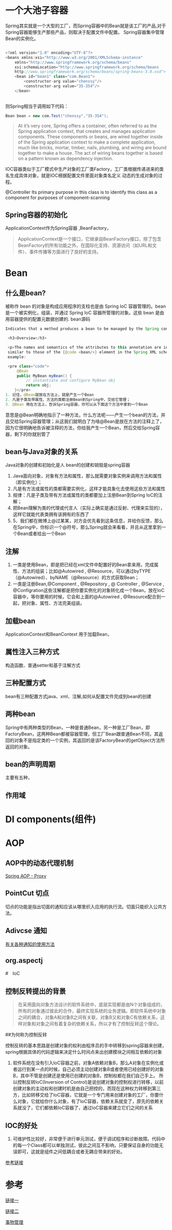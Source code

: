 # 一个大池子容器
Spring其实就是一个大型的工厂，而Spring容器中的Bean就是该工厂的产品,对于Spring容器能够生产那些产品，则取决于配置文件中配置。
Spring容器集中管理Bean的实例化。

```java

<?xml version="1.0" encoding="UTF-8"?>
<beans xmlns:xsi="http://www.w3.org/2001/XMLSchema-instance"
	xmlns="http://www.springframework.org/schema/beans"
	xsi:schemaLocation="http://www.springframework.org/schema/beans
	http://www.springframework.org/schema/beans/spring-beans-3.0.xsd">
	<bean id="bean1" class="com.Bean1">
		<constructor-arg value="chenssy"/>
		<constructor-arg value="35-354"/>
	</bean>
	
```

则Spring相当于调用如下代码：
```java
Bean bean = new com.Test("chenssy","35-354");
```
>At it’s very core, Spring offers a container, often referred to as the Spring application
context, that creates and manages application components.
These components
or beans, are wired together inside of the Spring application context to make a
complete application, much like bricks, mortar, timber, nails, plumbing, and wiring are
bound together to make a house.
The act of wiring beans together is based on a pattern known as dependency injection.

IOC容器类似于工厂模式中生产对象的工厂类Factory，工厂类根据传递进来的类名生成具体对象，就是IOC根据配置文件里面对象类名定义 动态的生成对象的过程。

@Controller
 Its primary purpose in this class is to identify this
 class as a component for purposes of component-scanning
 ## Spring容器的初始化
 ApplicationContext作为Spring容器 ,BeanFactory，
>ApplicationContext是一个接口，它继承自BeanFactory接口，除了包含BeanFactory的所有功能之外，在国际化支持、资源访问（如URL和文件）、事件传播等方面进行了良好的支持。


# Bean



## 什么是bean?
被称作 bean 的对象是构成应用程序的支柱也是由 Spring IoC 容器管理的。bean 是一个被实例化，组装，并通过 Spring IoC 容器所管理的对象。这些 bean 是由用容器提供的配置元数据创建的.
bean源码




```java
Indicates that a method produces a bean to be managed by the Spring container.

 <h3>Overview</h3>

 <p>The names and semantics of the attributes to this annotation are intentionally
 similar to those of the {@code <bean/>} element in the Spring XML schema. For
 example:

 <pre class="code">
     @Bean
     public MyBean myBean() {
         // instantiate and configure MyBean obj
         return obj;
    }</pre>
1. 记住，@Bean就放在方法上，就是产生一个Bean 
2. 凡是子类及带属性、方法的类都注册Bean到Spring中，交给它管理；
3. @Bean 用在方法上，告诉Spring容器，你可以从下面这个方法中拿到一个Bean
```
意思是@Bean明确地指示了一种方法，什么方法呢——产生一个bean的方法，并且交给Spring容器管理；从这我们就明白了为啥@Bean是放在方法的注释上了，因为它很明确地告诉被注释的方法，你给我产生一个Bean，然后交给Spring容器，剩下的你就别管了




## bean与Java对象的关系
Java对象的创建和初始化是人
bean的创建和销毁是spring容器
1. Java面向对象，对象有方法和属性，那么就需要对象实例来调用方法和属性（即实例化）；
2. 凡是有方法或属性的类都需要实例化，这样才能具象化去使用这些方法和属性
3. 规律：凡是子类及带有方法或属性的类都要加上注册Bean到Spring IoC的注解；
4. 把Bean理解为类的代理或代言人（实际上确实是通过反射、代理来实现的），这样它就能代表类拥有该拥有的东西了
5. 5、我们都在微博上@过某某，对方会优先看到这条信息，并给你反馈，那么在Spring中，你标识一个@符号，那么Spring就会来看看，并且从这里拿到一个Bean或者给出一个Bean




## 注解
1. 一类是使用Bean，即是把已经在xml文件中配置好的Bean拿来用，完成属性、方法的组装；比如@Autowired , @Resource，可以通过byTYPE（@Autowired）、byNAME（@Resource）的方式获取Bean；
2. 一类是注册Bean,@Component , @Repository , @ Controller , @Service , @Configration这些注解都是把你要实例化的对象转化成一个Bean，放在IoC容器中，等你要用的时候，它会和上面的@Autowired , @Resource配合到一起，把对象、属性、方法完美组装。 

## 加载bean
ApplicationContext和BeanContext 用于加载Bean，


## 属性注入三种方式

构造函数、普通setter和基于注解方式
   

## 三种配置方式
bean有三种配置方式java、xml、注解,如何从配置文件完成到bean的创建


## 两种bean
Spring中有两种类型的Bean，一种是普通Bean，另一种是工厂Bean，即FactoryBean，这两种Bean都被容器管理，但工厂Bean跟普通Bean不同，其返回的对象不是指定类的一个实例，其返回的是该FactoryBean的getObject方法所返回的对象。


## bean的声明周期

主要有五种，

## 作用域


# DI components(组件)


# AOP

## AOP中的动态代理机制
[Spring AOP - Proxy](https://www.tutorialspoint.com/springaop/springaop_proxy.htm)


## PointCut 切点
切点的功能是指出切面的通知应该从哪里织入应用的执行流。切面只能织入公共方法。

## Adivcse 通知
[有关各种通知的使用方法](https://blog.csdn.net/topwqp/article/details/8695180)


## org.aspectj

#　IoC
## 控制反转提出的背景
>在采用面向对象方法设计的软件系统中，底层实现都是由N个对象组成的，所有的对象通过彼此的合作，最终实现系统的业务逻辑。即软件系统中对象之间的耦合，对象A和对象B之间有关联，对象B又和对象C有依赖关系，这样对象和对象之间有着复杂的依赖关系，所以才有了控制反转这个理论。

##为何称为控制反转

控制反转的基本思路是创建对象的权利由程序员的手中转移到spring容器来创建，spring根据具体的代码逻辑来决定什么时间点来出创建模块之间相互依赖的对象

1. 软件系统在没有引入IoC容器之前，对象A依赖对象B，那么A对象在实例化或者运行到某一点的时候，自己必须主动创建对象B或者使用已经创建好的对象B，其中不管是创建还是使用已创建的对象B，控制权都在我们自己手上。
所以控制反转IoC(Inversion of Control)是说创建对象的控制权进行转移，以前创建对象的主动权和创建时机是由自己把控的，而现在这种权力转移到第三方，比如转移交给了IoC容器，它就是一个专门用来创建对象的工厂，你要什么对象，它就给你什么对象，有了IoC容器，依赖关系就变了，原先的依赖关系就没了，它们都依赖IoC容器了，通过IoC容器来建立它们之间的关系

## IOC的好处


1. 可维护性比较好，非常便于进行单元测试，便于调试程序和诊断故障。代码中的每一个Class都可以单独测试，彼此之间互不影响，只要保证自身的功能无误即可，这就是组件之间低耦合或者无耦合带来的好处。

[参考链接](https://blog.csdn.net/bestone0213/article/details/47424255?utm_source=blogxgwz0)


# 参考

[链接一](https://blog.csdn.net/tuxedolinux/article/details/79056162)

[链接二](https://blog.csdn.net/bestone0213/article/details/47424255?utm_source=blogxgwz0)

[事物管理](https://blog.csdn.net/bao19901210/article/details/41724355?utm_source=blogxgwz2)